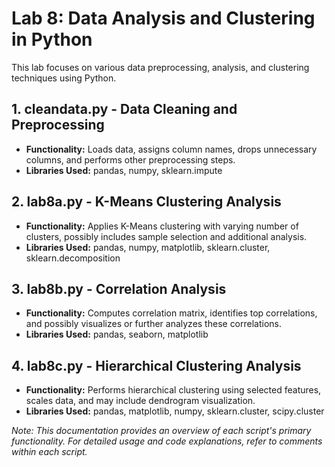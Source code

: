 # Lab 8: Data Analysis and Clustering in Python

This lab focuses on various data preprocessing, analysis, and clustering techniques using Python.

## 1. cleandata.py - Data Cleaning and Preprocessing

- **Functionality:** Loads data, assigns column names, drops unnecessary columns, and performs other preprocessing steps.
- **Libraries Used:** pandas, numpy, sklearn.impute

## 2. lab8a.py - K-Means Clustering Analysis

- **Functionality:** Applies K-Means clustering with varying number of clusters, possibly includes sample selection and additional analysis.
- **Libraries Used:** pandas, numpy, matplotlib, sklearn.cluster, sklearn.decomposition

## 3. lab8b.py - Correlation Analysis

- **Functionality:** Computes correlation matrix, identifies top correlations, and possibly visualizes or further analyzes these correlations.
- **Libraries Used:** pandas, seaborn, matplotlib

## 4. lab8c.py - Hierarchical Clustering Analysis

- **Functionality:** Performs hierarchical clustering using selected features, scales data, and may include dendrogram visualization.
- **Libraries Used:** pandas, matplotlib, numpy, sklearn.cluster, scipy.cluster

*Note: This documentation provides an overview of each script's primary functionality. For detailed usage and code explanations, refer to comments within each script.*

